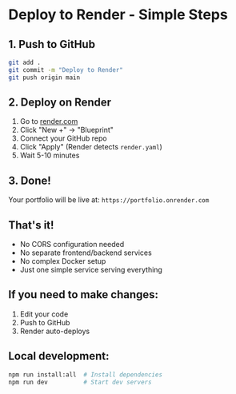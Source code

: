 # Deploy to Render - Simple Steps

## 1. Push to GitHub
```bash
git add .
git commit -m "Deploy to Render"
git push origin main
```

## 2. Deploy on Render
1. Go to [render.com](https://render.com)
2. Click "New +" → "Blueprint"
3. Connect your GitHub repo
4. Click "Apply" (Render detects `render.yaml`)
5. Wait 5-10 minutes

## 3. Done!
Your portfolio will be live at: `https://portfolio.onrender.com`

## That's it!
- No CORS configuration needed
- No separate frontend/backend services
- No complex Docker setup
- Just one simple service serving everything

## If you need to make changes:
1. Edit your code
2. Push to GitHub
3. Render auto-deploys

## Local development:
```bash
npm run install:all  # Install dependencies
npm run dev          # Start dev servers
```